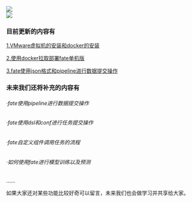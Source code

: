   <div>
    <a href="https://blog.sunguoqi.com/">
      <img src="https://readme-typing-svg.demolab.com?font=Fira+Code&pause=100&width=1000&lines=为了方便未来cv实验室学弟在隐私计算方向的学习;Lucas和Franklin决定将这段时间在隐私计算方向学习的内容总结一下;这里为大家整理了一份学习路线指导/教学&center=true&size=30" />
    </a>
  </div>
<img src="https://cdn.jsdelivr.net/gh/sun0225SUN/sun0225SUN/assets/images/icon.png" /></div>
</div>

### 目前更新的内容有
[1.VMware虚拟机的安装和docker的安装](./VMware虚拟机部署教程.md)

[2.使用docker拉取部署fate单机版](./fate部署教程（docker安装和fate镜像拉取以及启动教程）.md)

[3.fate使用json格式和pipeline进行数据提交操作](./fate基础教程/提交数据集操作)
### 未来我们还将补充的内容有

###### ·fate使用pipeline进行数据提交操作

###### ·fate使用dsl和conf进行任务提交操作

###### ·fate自定义组件调用任务的流程

###### ·如何使用fate进行模型训练以及预测

......

如果大家还对某些功能比较好奇可以留言，未来我们也会做学习并共享给大家。
